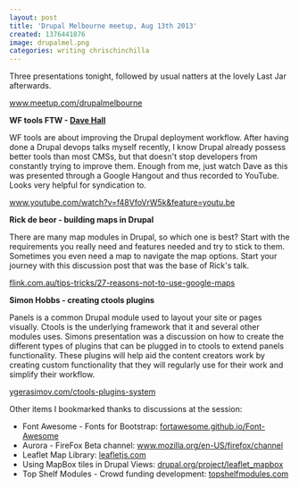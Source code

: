 ```yaml
---
layout: post
title: 'Drupal Melbourne meetup, Aug 13th 2013'
created: 1376441876
image: drupalmel.png
categories: writing chrischinchilla
---
```


Three presentations tonight, followed by usual natters at the lovely Last Jar afterwards.

<a href="https://www.meetup.com/drupalmelbourne" target="_blank">www.meetup.com/drupalmelbourne</a>

**WF tools FTW - <a href="https://davehall.com.au/" target="_blank">Dave Hall</a>**

WF tools are about improving the Drupal deployment workflow. After having done a Drupal devops talks myself recently, I know Drupal already possess better tools than most CMSs, but that doesn't stop developers from constantly trying to improve them. Enough from me, just watch Dave as this was presented through a Google Hangout and thus recorded to YouTube. Looks very helpful for syndication to.

<a href="https://www.youtube.com/watch?v=f48VfoVrW5k&feature=youtu.be" target="_blank">www.youtube.com/watch?v=f48VfoVrW5k&feature=youtu.be</a>

**Rick de beor - building maps in Drupal**

There are many map modules in Drupal, so which one is best? Start with the requirements you really need and features needed and try to stick to them. Sometimes you even need a map to navigate the map options. Start your journey with this discussion post that was the base of Rick's talk.

<a href="https://flink.com.au/tips-tricks/27-reasons-not-to-use-google-maps" target="_blank">flink.com.au/tips-tricks/27-reasons-not-to-use-google-maps</a>

**Simon Hobbs - creating ctools plugins**

Panels is a common Drupal module used to layout your site or pages visually. Ctools is the underlying framework that it and several other modules uses. Simons presentation was a discussion on how to create the different types of plugins that can be plugged in to ctools to extend panels functionality. These plugins will help aid the content creators work by creating custom functionality that they will regularly use for their work and simplify their workflow.

<a href="https://ygerasimov.com/ctools-plugins-system" target="_blank">ygerasimov.com/ctools-plugins-system</a>

Other items I bookmarked thanks to discussions at the session:<ul><li>Font Awesome - Fonts for Bootstrap: <a href="https://fortawesome.github.io/Font-Awesome/" target="_blank">fortawesome.github.io/Font-Awesome</a></li><li>Aurora - FireFox Beta channel: <a href="https://www.mozilla.org/en-US/firefox/channel/" target="_blank">www.mozilla.org/en-US/firefox/channel</a></li><li>Leaflet Map Library: <a href="https://leafletjs.com/" target="_blank">leafletjs.com</a></li><li>Using MapBox tiles in Drupal Views: <a href="https://drupal.org/project/leaflet_mapbox" target="_blank">drupal.org/project/leaflet_mapbox</a></li><li>Top Shelf Modules - Crowd funding development: <a href="https://topshelfmodules.com/" target="_blank">topshelfmodules.com</a></li></ul>
